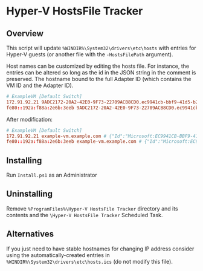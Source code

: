 # Hyper-V HostsFile Tracker

## Overview

This script will update `%WINDIR%\System32\drivers\etc\hosts` with entries for Hyper-V guests (or another file with the `-HostsFilePath` argument).

Host names can be customized by editing the hosts file. For instance, the entries can be altered so long as the id in the JSON string in the comment is preserved. The hostname bound to the full Adapter ID (which contains the VM ID and the Adapter ID).

```conf
# ExampleVM [Default Switch]
172.91.92.21 9ADC2172-20A2-42E0-9F73-22709ACB8CD0.ec9941cb-bbf9-41d5-b242-259b6d9fade7.hyper-v.localhost # {"Id":"Microsoft:EC9941CB-BBF9-41D5-B242-259B6D9FADE7\\9ADC2172-20A2-42E0-9F73-22709ACB8CD0","Modified":"2020-04-22T22:26:23-07:00"}
fe80::192a:f88a:2e6b:3eeb 9ADC2172-20A2-42E0-9F73-22709ACB8CD0.ec9941cb-bbf9-41d5-b242-259b6d9fade7.hyper-v.localhost # {"Id":"Microsoft:EC9941CB-BBF9-41D5-B242-259B6D9FADE7\\9ADC2172-20A2-42E0-9F73-22709ACB8CD0","Modified":"2020-04-22T22:26:23-07:00"}
```

After modification:

```conf
# ExampleVM [Default Switch]
172.91.92.21 example-vm.example.com # {"Id":"Microsoft:EC9941CB-BBF9-41D5-B242-259B6D9FADE7\\9ADC2172-20A2-42E0-9F73-22709ACB8CD0","Modified":"2020-04-22T22:26:23-07:00"}
fe80::192a:f88a:2e6b:3eeb example-vm.example.com # {"Id":"Microsoft:EC9941CB-BBF9-41D5-B242-259B6D9FADE7\\9ADC2172-20A2-42E0-9F73-22709ACB8CD0","Modified":"2020-04-22T22:26:23-07:00"}
```

## Installing

Run `Install.ps1` as an Administrator

## Uninstalling

Remove `%ProgramFiles%\Hyper-V HostsFile Tracker` directory and its contents and the `\Hyper-V HostsFile Tracker` Scheduled Task.

## Alternatives

If you just need to have stable hostnames for changing IP address consider using the automatically-created entries in `%WINDIR%\System32\drivers\etc\hosts.ics` (do not modify this file).

